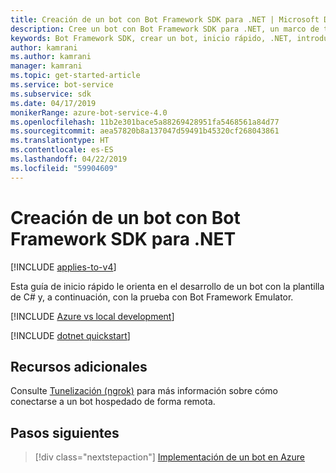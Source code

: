 ```yaml
---
title: Creación de un bot con Bot Framework SDK para .NET | Microsoft Docs
description: Cree un bot con Bot Framework SDK para .NET, un marco de trabajo eficaz para la creación de bots.
keywords: Bot Framework SDK, crear un bot, inicio rápido, .NET, introducción, bot de C#
author: kamrani
ms.author: kamrani
manager: kamrani
ms.topic: get-started-article
ms.service: bot-service
ms.subservice: sdk
ms.date: 04/17/2019
monikerRange: azure-bot-service-4.0
ms.openlocfilehash: 11b2e301bace5a88269428951fa5468561a84d77
ms.sourcegitcommit: aea57820b8a137047d59491b45320cf268043861
ms.translationtype: HT
ms.contentlocale: es-ES
ms.lasthandoff: 04/22/2019
ms.locfileid: "59904609"
---
```

# <a name="create-a-bot-with-the-bot-framework-sdk-for-net"></a>Creación de un bot con Bot Framework SDK para .NET

[!INCLUDE [applies-to-v4](../includes/applies-to.md)]

Esta guía de inicio rápido le orienta en el desarrollo de un bot con la plantilla de C# y, a continuación, con la prueba con Bot Framework Emulator.

[!INCLUDE [Azure vs local development](~/includes/snippet-quickstart-paths.md)]

[!INCLUDE [dotnet quickstart](~/includes/quickstart-dotnet.md)]

## <a name="additional-resources"></a>Recursos adicionales

Consulte [Tunelización (ngrok)](https://github.com/Microsoft/BotFramework-Emulator/wiki/Tunneling-(ngrok)) para más información sobre cómo conectarse a un bot hospedado de forma remota.

## <a name="next-steps"></a>Pasos siguientes

> [!div class="nextstepaction"]
> [Implementación de un bot en Azure](../bot-builder-deploy-az-cli.md)

